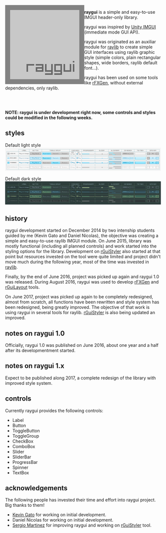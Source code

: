 <img align="left" src="logo/logo256x256.png" width=256>

**raygui** is a simple and easy-to-use IMGUI header-only library.

raygui was inspired by [Unity IMGUI](https://docs.unity3d.com/Manual/GUIScriptingGuide.html) (immediate mode GUI API).

raygui was originated as an auxiliar module for [raylib](https://github.com/raysan5/raylib) to create simple GUI interfaces using raylib graphic style (simple colors, plain rectangular shapes, wide borders, raylib default font...). 

raygui has been used on some tools like [rFXGen](https://github.com/raysan5/rFXGen), without external dependencies, only raylib.

<br>
<br>

**NOTE: raygui is under development right now, some controls and styles could be modified in the following weeks.** 

##  styles
Default light style
![raygui light design](design/raygui_style_table_light_REV6.png)

Default dark style
![raygui dark design](design/raygui_style_table_dark_REV5.png)

## history
raygui development started on December 2014 by two intenship students guided by me (Kevin Gato and Daniel Nicolas), the objective was creating a simple and easy-to-use raylib IMGUI module. On June 2015, library was mostly functional (including all planned controls) and work started into the styling options for the library. Development on [rGuiStyler](https://github.com/raysan5/raygui/tree/master/tools/rGuiStyler) also started at that point but resources invested on the tool were quite limited and project didn't move much during the following year, most of the time was invested in [raylib](https://github.com/raysan5/raylib).

Finally, by the end of June 2016, project was picked up again and raygui 1.0 was released. During August 2016, raygui was used to develop [rFXGen](https://github.com/raysan5/rFXGen) and [rGuiLayout](https://github.com/raysan5/raygui/tree/master/tools/rGuiLayout) tools. 

On June 2017, project was picked up again to be completely redesigned, almost from scratch, all functions have been rewritten and style system has been redesigned, being greatly improved. The objective of that work is using raygui in several tools for raylib. [rGuiStyler](https://github.com/raysan5/raygui/tree/master/tools/rGuiStyler) is also being updated an improved.

## notes on raygui 1.0
Officially, raygui 1.0 was published on June 2016, about one year and a half after its developmentment started.

## notes on raygui 1.x
Expect to be published along 2017, a complete redesign of the library with improved style system.

## controls
Currently raygui provides the following controls:
 - Label
 - Button
 - ToggleButton
 - ToggleGroup
 - CheckBox
 - ComboBox
 - Slider
 - SliderBar
 - ProgressBar
 - Spinner
 - TextBox

## acknowledgements
The following people has invested their time and effort into raygui project. Big thanks to them!

 - [Kevin Gato](https://github.com/Gatonevermind) for working on initial development.
 - Daniel Nicolas  for working on initial development.
 - [Sergio Martinez](https://github.com/anidealgift) for improving raygui and working on [rGuiStyler](https://github.com/raysan5/raygui/tree/master/tools/rGuiStyler) tool.
